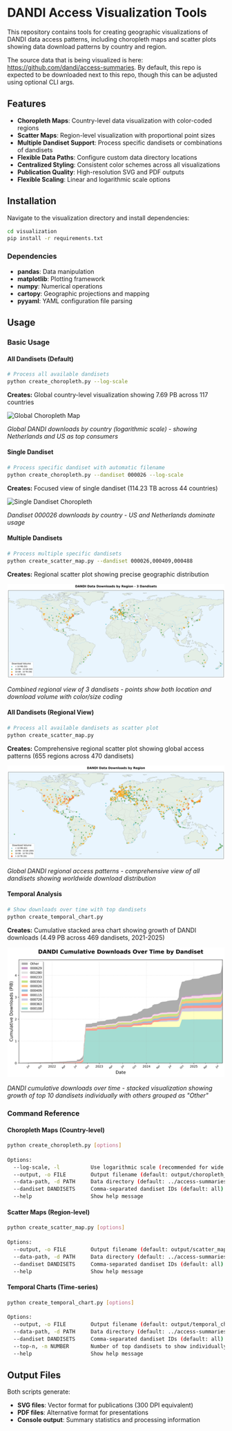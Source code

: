 # DANDI Access Visualization Tools

This repository contains tools for creating geographic visualizations of DANDI data access patterns, including choropleth maps and scatter plots showing data download patterns by country and region.

The source data that is being visualized is here: https://github.com/dandi/access-summaries. By default, this repo is expected to be downloaded next to this repo, though this can be adjusted using optional CLI args.

## Features

- **Choropleth Maps**: Country-level data visualization with color-coded regions
- **Scatter Maps**: Region-level visualization with proportional point sizes
- **Multiple Dandiset Support**: Process specific dandisets or combinations of dandisets
- **Flexible Data Paths**: Configure custom data directory locations
- **Centralized Styling**: Consistent color schemes across all visualizations
- **Publication Quality**: High-resolution SVG and PDF outputs
- **Flexible Scaling**: Linear and logarithmic scale options

## Installation

Navigate to the visualization directory and install dependencies:

```bash
cd visualization
pip install -r requirements.txt
```

### Dependencies
- **pandas**: Data manipulation
- **matplotlib**: Plotting framework
- **numpy**: Numerical operations
- **cartopy**: Geographic projections and mapping
- **pyyaml**: YAML configuration file parsing

## Usage

### Basic Usage

#### All Dandisets (Default)
```bash
# Process all available dandisets
python create_choropleth.py --log-scale
```

**Creates:** Global country-level visualization showing 7.69 PB across 117 countries

![Global Choropleth Map](examples/choropleth_map.svg)

*Global DANDI downloads by country (logarithmic scale) - showing Netherlands and US as top consumers*

#### Single Dandiset
```bash
# Process specific dandiset with automatic filename
python create_choropleth.py --dandiset 000026 --log-scale
```

**Creates:** Focused view of single dandiset (114.23 TB across 44 countries)

![Single Dandiset Choropleth](examples/choropleth_map_000026.svg)

*Dandiset 000026 downloads by country - US and Netherlands dominate usage*

#### Multiple Dandisets
```bash
# Process multiple specific dandisets
python create_scatter_map.py --dandiset 000026,000409,000488
```

**Creates:** Regional scatter plot showing precise geographic distribution

![Multi-Dandiset Scatter Map](examples/scatter_map_000026_000409_000488.svg)

*Combined regional view of 3 dandisets - points show both location and download volume with color/size coding*

#### All Dandisets (Regional View)
```bash
# Process all available dandisets as scatter plot
python create_scatter_map.py
```

**Creates:** Comprehensive regional scatter plot showing global access patterns (655 regions across 470 dandisets)

![Global Scatter Map](examples/scatter_map.svg)

*Global DANDI regional access patterns - comprehensive view of all dandisets showing worldwide download distribution*

#### Temporal Analysis
```bash
# Show downloads over time with top dandisets
python create_temporal_chart.py
```

**Creates:** Cumulative stacked area chart showing growth of DANDI downloads (4.49 PB across 469 dandisets, 2021-2025)

![Temporal Chart](examples/temporal_chart.svg)

*DANDI cumulative downloads over time - stacked visualization showing growth of top 10 dandisets individually with others grouped as "Other"*

### Command Reference

#### Choropleth Maps (Country-level)

```bash
python create_choropleth.py [options]

Options:
  --log-scale, -l          Use logarithmic scale (recommended for wide ranges)
  --output, -o FILE        Output filename (default: output/choropleth_map.svg)
  --data-path, -d PATH     Data directory (default: ../access-summaries/content)
  --dandiset DANDISETS     Comma-separated dandiset IDs (default: all)
  --help                   Show help message
```

#### Scatter Maps (Region-level)

```bash
python create_scatter_map.py [options]

Options:
  --output, -o FILE        Output filename (default: output/scatter_map.svg)
  --data-path, -d PATH     Data directory (default: ../access-summaries/content)
  --dandiset DANDISETS     Comma-separated dandiset IDs (default: all)
  --help                   Show help message
```

#### Temporal Charts (Time-series)

```bash
python create_temporal_chart.py [options]

Options:
  --output, -o FILE        Output filename (default: output/temporal_chart.svg)
  --data-path, -d PATH     Data directory (default: ../access-summaries/content)
  --dandiset DANDISETS     Comma-separated dandiset IDs (default: all)
  --top-n, -n NUMBER       Number of top dandisets to show individually (default: 10)
  --help                   Show help message
```

## Output Files

Both scripts generate:
- **SVG files**: Vector format for publications (300 DPI equivalent)
- **PDF files**: Alternative format for presentations
- **Console output**: Summary statistics and processing information

